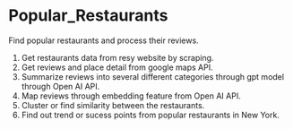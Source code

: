 # Popular_Restaurants
Find popular restaurants and process their reviews.

1. Get restaurants data from resy website by scraping.
2. Get reviews and place detail from google maps API.
3. Summarize reviews into several different categories through gpt model through Open AI API.
4. Map reviews through embedding feature from Open AI API.
5. Cluster or find similarity between the restaurants.
6. Find out trend or sucess points from popular restaurants in New York.
